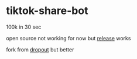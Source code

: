 # tiktok-share-bot 

100k in 30 sec

open source not working for now but [release](https://github.com/Larinax999/tiktok-share-bot/releases) works

fork from [dropout](https://github.com/dropout1337/TikTok-Share-Bot) but better
